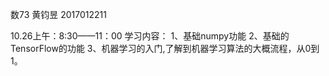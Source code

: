 数73 黄钧昱
2017012211

10.26上午：8:30——11：00
学习内容：
1、基础numpy功能
2、基础的TensorFlow的功能
3、机器学习的入门,了解到机器学习算法的大概流程，从0到1。
